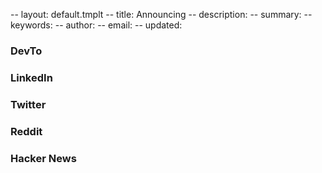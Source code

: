 -- layout: default.tmplt
-- title: Announcing
-- description:
-- summary:
-- keywords:
-- author:
-- email:
-- updated:
### DevTo

### LinkedIn

### Twitter

### Reddit

### Hacker News

